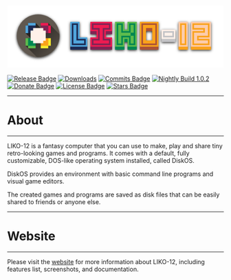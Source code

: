 ![LIKO-12](https://github.com/LIKO-12/Extras/raw/master/Readme-Screenshots/Header_Logo.png)

[![Release Badge](https://img.shields.io/github/release/LIKO-12/LIKO-12/all.svg)](https://github.com/LIKO-12/LIKO-12/releases)
[![Downloads](https://img.shields.io/github/downloads/LIKO-12/LIKO-12/total.svg)](https://github.com/LIKO-12/LIKO-12/releases)
[![Commits Badge](https://img.shields.io/github/commits-since/LIKO-12/LIKO-12/latest.svg)](https://github.com/LIKO-12/LIKO-12/commits/master)
[![Nightly Build 1.0.2](https://img.shields.io/badge/nightly_builds-v1.0.2-orange.svg)](https://liko-12.github.io/Nightly/)
[![Donate Badge](https://img.shields.io/badge/%24-Donate-ff69b4.svg)](https://liko-12.github.io/#/Donate)
[![License Badge](https://img.shields.io/badge/License-MIT-blue.svg)](?id=license)
[![Stars Badge](https://img.shields.io/github/stars/LIKO-12/LIKO-12.svg?style=flat&label=Stars)](https://github.com/LIKO-12/LIKO-12)

---

# About

---

LIKO-12 is a fantasy computer that you can use to make, play and share tiny retro-looking games and programs. It comes
with a default, fully customizable, DOS-like operating system installed, called DiskOS.

DiskOS provides an environment with basic command line programs and visual game editors.

The created games and programs are saved as disk files that can be easily shared to friends or anyone else.

---

# Website

---

Please visit the [website](https://liko-12.github.io/) for more information about LIKO-12, including features list, screenshots, and documentation.
